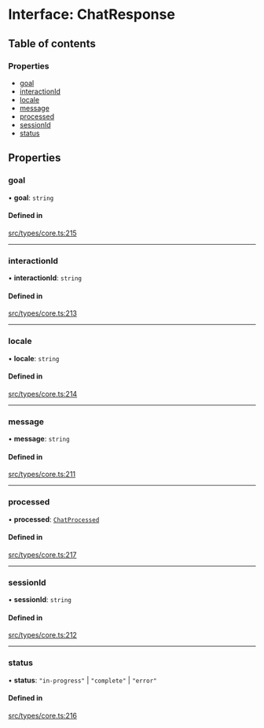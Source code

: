 # Interface: ChatResponse

## Table of contents

### Properties

- [goal](../wiki/ChatResponse#goal)
- [interactionId](../wiki/ChatResponse#interactionid)
- [locale](../wiki/ChatResponse#locale)
- [message](../wiki/ChatResponse#message)
- [processed](../wiki/ChatResponse#processed)
- [sessionId](../wiki/ChatResponse#sessionid)
- [status](../wiki/ChatResponse#status)

## Properties

### goal

• **goal**: `string`

#### Defined in

[src/types/core.ts:215](https://github.com/decisively-io/interview-sdk/blob/788cba6cb7809c4413e7442a2858cfe86092535b/src/types/core.ts#L215)

___

### interactionId

• **interactionId**: `string`

#### Defined in

[src/types/core.ts:213](https://github.com/decisively-io/interview-sdk/blob/788cba6cb7809c4413e7442a2858cfe86092535b/src/types/core.ts#L213)

___

### locale

• **locale**: `string`

#### Defined in

[src/types/core.ts:214](https://github.com/decisively-io/interview-sdk/blob/788cba6cb7809c4413e7442a2858cfe86092535b/src/types/core.ts#L214)

___

### message

• **message**: `string`

#### Defined in

[src/types/core.ts:211](https://github.com/decisively-io/interview-sdk/blob/788cba6cb7809c4413e7442a2858cfe86092535b/src/types/core.ts#L211)

___

### processed

• **processed**: [`ChatProcessed`](../wiki/ChatProcessed)

#### Defined in

[src/types/core.ts:217](https://github.com/decisively-io/interview-sdk/blob/788cba6cb7809c4413e7442a2858cfe86092535b/src/types/core.ts#L217)

___

### sessionId

• **sessionId**: `string`

#### Defined in

[src/types/core.ts:212](https://github.com/decisively-io/interview-sdk/blob/788cba6cb7809c4413e7442a2858cfe86092535b/src/types/core.ts#L212)

___

### status

• **status**: ``"in-progress"`` \| ``"complete"`` \| ``"error"``

#### Defined in

[src/types/core.ts:216](https://github.com/decisively-io/interview-sdk/blob/788cba6cb7809c4413e7442a2858cfe86092535b/src/types/core.ts#L216)
